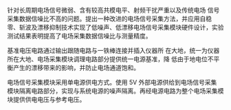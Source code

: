 针对长周期电场信号微弱、含有较高共模电平、射频干扰严重以及传统电场
信号采集数据信噪比不高的问题。提出一种改进的电场信号采集方法，并应用自稳
零、斩波及漂移抑制技术实现了低噪声、低漂移电场信号采集模块硬件设计，实验
测试结果表明提高了电场采集数据信噪比与测量精度。

基准电压电路通过输出跟随电路与一铁棒连接并插入仪器所
在大地，统一为仪器所在大地、电场采集模块调理电路部分提供统一电源基准，降
低由于地电位不平衡产生的漂移带来的影响，并防止电场通道饱和。

电场信号采集模块采用单电源供电方式。使用 5V 外部电源供给到电场信号采集
模块隔离电路部分，实现与系统电源的噪声隔离。再经电源电路为整个电场采集模
块提供供电电压与参考电压。
